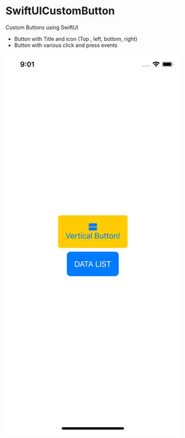 # SwiftUICustomButton

Custom Buttons using SwiftUI 
- Button with Title and icon (Top , left, bottom, right)
- Button with various click and press events 


![alt text](https://raw.githubusercontent.com/skyclones/SwiftUICustomButton/main/CustomButtonWithStyle/CustomButton_screen.png)

